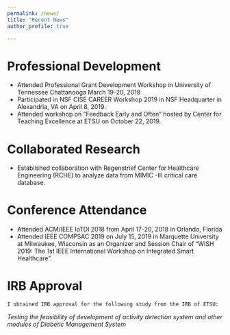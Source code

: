 ```yaml
---
permalink: /news/
title: "Recent News"
author_profile: true

---
```

Professional Development
======
*	Attended Professional Grant Development Workshop in University of Tennessee Chattanooga March 19-20, 2018
*	Participated in NSF CISE CAREER Workshop 2019 in NSF Headquarter in Alexandria, VA on April 8, 2019. 
*	Attended workshop on “Feedback Early and Often” hosted by Center for Teaching Excellence at ETSU on October 22, 2019.


Collaborated Research
======
*	Established collaboration with Regenstrief Center for Healthcare Engineering (RCHE) to analyze data from MIMIC -III critical care database.

Conference Attendance
======
*	Attended ACM/IEEE IoTDI 2018 from April 17-20, 2018 in Orlando, Florida 
*	Attended IEEE COMPSAC 2019 on July 15, 2019 in Marquette University at Milwaukee, Wisconsin as an Organizer and Session Chair of “WISH 2019: The 1st IEEE International Workshop on Integrated Smart Healthcare”. 

IRB Approval
======

	I obtained IRB approval for the following study from the IRB of ETSU: 
	
_Testing the feasibility of development of activity detection system and other modules of Diabetic Management System_






